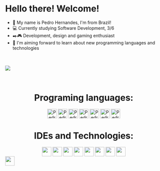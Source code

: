 # Hello there! Welcome!
- 👋 My name is Pedro Hernandes, I'm from Brazil! 
- 💻 Currently studying Software Development, 3/6
- ✒️🎮 Development, design and gaming enthusiast
- 🚀 I'm aiming forward to learn about new programming languages and technologies

<br><br>
<kbd align="center">
 <img src="https://github-readme-streak-stats-five-lac.vercel.app?user=pedro-ls-hernandes&theme=midnight-purple&card_width=1000&background=29133B&stroke=393f48&border=white&exclude_days=Sun%2CSat"/>
</kbd>

  <div align="center" style="display: "><br>
    <h1>Programing languages:</h1>
    <img align="center" alt="Pedro-HTML" height="30" widht="40" src="https://img.shields.io/badge/HTML5-9745F5?style=for-the-badge&logo=html5&logoColor=white">
    <img align="center" alt="Pedro-CSS" height="30" widht="40" src="https://img.shields.io/badge/CSS3-9745F5?style=for-the-badge&logo=css3&logoColor=white">
    <img align="center" alt="Pedro-PHP" height="30" widht="40" src="https://img.shields.io/badge/PHP-9745F5?style=for-the-badge&logo=php&logoColor=white">
    <img align="center" alt="Pedro-JS" height="30" widht="40" src="https://img.shields.io/badge/JavaScript-9745F5?style=for-the-badge&logo=javascript&logoColor=white">
    <img align="center" alt="Pedro-MySQL" height="30" widht="40" src="https://img.shields.io/badge/MySQL-9745F5?style=for-the-badge&logo=mysql&logoColor=white">
    <img align="center" alt="Pedro-C#" height="30" widht="40" src="https://img.shields.io/badge/C%23-9745F5?style=for-the-badge&logo=c-sharp&logoColor=white">
    <img align="center" alt="Pedro-MongoDB" height="30" widht="40" src="https://img.shields.io/badge/MongoDB-9745F5?style=for-the-badge&logo=mongodb&logoColor=white">
  </div>
  
  <div align="center">
    <h1>IDEs and Technologies:</h1>
    <img align="center" alt="" height="30" widht="40" src="https://img.shields.io/badge/Inkscape-9745F5?style=for-the-badge&logo=Inkscape&logoColor=white">
    <img align="center" alt="" height="30" widht="40" src="https://img.shields.io/badge/gimp-9745F5?style=for-the-badge&logo=gimp&logoColor=white">
    <img align="center" alt="" height="30" widht="40" src="https://img.shields.io/badge/Figma-9745F5?style=for-the-badge&logo=figma&logoColor=white">
    <img align="center" alt="" height="30" widht="40" src="https://img.shields.io/badge/Canva-9745F5.svg?&style=for-the-badge&logo=Canva&logoColor=white">
    <img align="center" alt="" height="30" widht="40" src="https://img.shields.io/badge/Visual_Studio-9745F5?style=for-the-badge&logo=visual%20studio&logoColor=white">
    <img align="center" alt="" height="30" widht="40" src="https://img.shields.io/badge/Visual_Studio_Code-9745F5?style=for-the-badge&logo=visual%20studio%20code&logoColor=white">
    <img align="center" alt="" height="30" widht="40" src="https://img.shields.io/badge/Trello-9745F5?style=for-the-badge&logo=trello&logoColor=white">
    <img align="center" alt="" height="30" widht="40" src="https://img.shields.io/badge/Miro-9745F5?style=for-the-badge&logo=Miro&logoColor=white">
  </div>
</body>

<img align="center" alt="" height="30" widht="40" src="">
